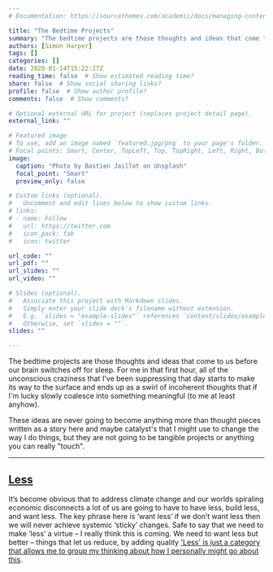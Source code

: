 ```yaml
---
# Documentation: https://sourcethemes.com/academic/docs/managing-content/

title: "The Bedtime Projects"
summary: "The bedtime projects are those thoughts and ideas that come to us before our brain switches off for sleep."
authors: [Simon Harper]
tags: []
categories: []
date: 2020-01-14T15:22:27Z
reading_time: false  # Show estimated reading time?
share: false  # Show social sharing links?
profile: false  # Show author profile?
comments: false  # Show comments?

# Optional external URL for project (replaces project detail page).
external_link: ""

# Featured image
# To use, add an image named `featured.jpg/png` to your page's folder.
# Focal points: Smart, Center, TopLeft, Top, TopRight, Left, Right, BottomLeft, Bottom, BottomRight.
image:
  caption: "Photo by Bastien Jaillot on Unsplash"
  focal_point: "Smart"
  preview_only: false

# Custom links (optional).
#   Uncomment and edit lines below to show custom links.
# links:
# - name: Follow
#   url: https://twitter.com
#   icon_pack: fab
#   icon: twitter

url_code: ""
url_pdf: ""
url_slides: ""
url_video: ""

# Slides (optional).
#   Associate this project with Markdown slides.
#   Simply enter your slide deck's filename without extension.
#   E.g. `slides = "example-slides"` references `content/slides/example-slides.md`.
#   Otherwise, set `slides = ""`.
slides: ""

---
```


The bedtime projects are those thoughts and ideas that come to us before our brain switches off for sleep. For me in that first hour, all of the unconscious craziness that I've been suppressing that day starts to make its way to the surface and ends up as a swirl of incoherent thoughts that if I'm lucky slowly coalesce into something meaningful (to me at least anyhow).

These ideas are never going to become anything more than thought pieces written as a story here and maybe catalyst's that I might use to change the way I do things, but they are not going to be tangible projects or anything you can really "touch".

---

## <a href="/categories/less" title="Less Projects">Less</a> 

It’s become obvious that to address climate change and our worlds spiraling economic disconnects a lot of us are going to have to have less, build less, and want less. The key phrase here is ‘want less’ if we don’t want less then we will never achieve systemic ‘sticky’ changes. Safe to say that we need to make ‘less’ a virtue – I really think this is coming. We need to want less but better – things that let us reduce, by adding quality <a href="/categories/less" title="Less Projects">'Less' is just a category that allows me to group my thinking about how I personally might go about this</a>.

